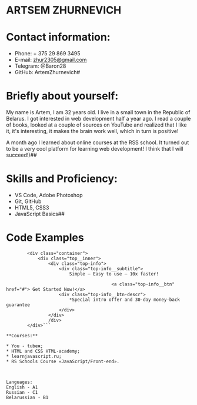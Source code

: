 **ARTSEM ZHURNEVICH**
================================================================
**Contact information:** 
===================================================================
* Phone: + 375 29 869 3495 
* E-mail: zhur2305@gmail.com 
* Telegram: @Baron28 
* GitHub: ArtemZhurnevich#

**Briefly about yourself:**
=====================================================================
My name is Artem, I am 32 years old. I live in a small town in the Republic of Belarus. I got interested in web development half a year ago. I read a couple of books, looked at a couple of sources on YouTube and realized that I like it, it's interesting, it makes the brain work well, which in turn is positive!

A month ago I learned about online courses at the RSS school. It turned out to be a very cool platform for learning web development! I think that I will succeed!)##

**Skills and Proficiency:**
==============================================================================
* VS Code, Adobe Photoshop
* Git, GitHub
* HTML5, CSS3
* JavaScript Basics##

**Code Examples**
================================================================================
```<section class="top">
		<div class="container">
			<div class="top__inner">
				<div class="top-info">
					<div class="top-info__subtitle">
						Simple – Easy to use – 10x faster!
					
										<a class="top-info__btn" href="#"> Get Started Now!</a>
					<div class="top-info__btn-descr">
						*Special intro offer and 30-day money-back guarantee
					</div>
				</div>
				/div>
		</div>```

**Courses:**

* You - tubeж;
* HTML and CSS HTML-academy;
* learnjavascript.ru;
* RS Schools Course «JavaScript/Front-end». 



Languages:
English - A1
Russian - С1
Belarussian - B1